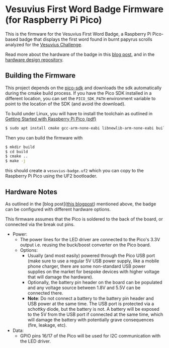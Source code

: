 # Vesuvius First Word Badge Firmware (for Raspberry Pi Pico)

This is the firmware for the Vesuvius First Word Badge, a Raspberry Pi Pico-based badge that displays the first word found in burnt papyrus scrolls
analyzed for the [Vesuvius Challenge](https://scrollprize.substack.com/p/first-word-discovered-in-unopened).

Read more about the hardware of the badge in this [blog post](https://vesuvius.virtual-void.net/blog/2024/01/10/vesuvius-badge-hardware/), and
in the [hardware design repository](https://github.com/jrudolph/vesuvius-badge).

## Building the Firmware

This project depends on the [pico-sdk](https://github.com/raspberrypi/pico-sdk) and downloads the sdk automatically during the cmake build process. If you have
the Pico SDK installed in a different location, you can set the `PICO_SDK_PATH` environment variable to point to the location of the SDK (and avoid
the download).

To build under Linux, you will have to install the toolchain as outlined in [Getting Started with Raspberry Pi Pico (pdf)](https://datasheets.raspberrypi.com/pico/getting-started-with-pico.pdf#%5B%7B%22num%22%3A10%2C%22gen%22%3A0%7D%2C%7B%22name%22%3A%22XYZ%22%7D%2C115%2C629.322%2Cnull%5D)

```bash
$ sudo apt install cmake gcc-arm-none-eabi libnewlib-arm-none-eabi build-essential
```

Then you can build the firmware with

```bash
$ mkdir build
$ cd build
$ cmake ..
$ make -j
```

this should create a `vesuvius-badge.uf2` which you can copy to the Raspberry Pi Pico using the UF2 bootloader.


## Hardware Notes

As outlined in the [blog post]([this blogpost](https://vesuvius.virtual-void.net/blog/2024/01/10/vesuvius-badge-hardware/)) mentioned above, the
badge can be configured with different hardware options.

This firmware assumes that the Pico is soldered to the back of the board, or connected via the break out pins.
- Power:
    - The power lines for the LED driver are connected to the Pico's 3.3V output i.e. reusing the buck/boost converter on the Pico board.
    - Options:
        - Usually (and most easily) powered through the Pico USB port (make sure to use a regular 5V USB power supply, like a mobile phone charger,
          there are some non-standard USB power supplies on the market for bespoke devices with higher voltage that will damage the hardware).
        - Optionally, the battery pin header on the board can be populated and any voltage source between 1.8V and 5.5V can be connected there.
        - **Note**: Do not connect a battery to the battery pin header and USB power at the same time. The USB port is protected via a schottky diode,
        but the battery is not. A battery will be exposed to the 5V from the USB port if connected at the same time, which will damage
        the battery with potentially grave consequences (fire, leakage, etc).
- Data:
    - GPIO pins 16/17 of the Pico will be used for I2C communication with the LED driver.
